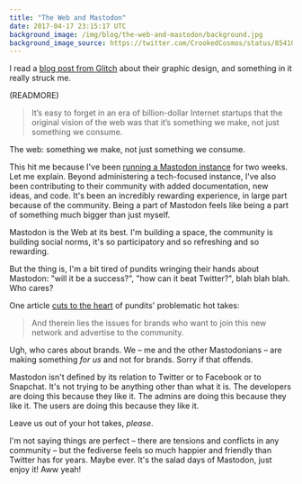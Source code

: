 ```yaml
---
title: "The Web and Mastodon"
date: 2017-04-17 23:15:17 UTC
background_image: /img/blog/the-web-and-mastodon/background.jpg
background_image_source: https://twitter.com/CrookedCosmos/status/854104942742777856
---
```


I read a [blog post from Glitch](https://medium.com/glitch/the-web-was-supposed-to-be-a-thing-we-make-c023b6e7f56a) about their graphic design, and something in it really struck me.

(READMORE)

> It’s easy to forget in an era of billion-dollar Internet startups that the original vision of the web was that it’s something we make, not just something we consume.

The web: something we make, not just something we consume.

This hit me because I've been [running a Mastodon instance](https://ashfurrow.com/blog/mastodon/) for two weeks. Let me explain. Beyond administering a tech-focused instance, I've also been contributing to their community with added documentation, new ideas, and code. It's been an incredibly rewarding experience, in large part because of the community. Being a part of Mastodon feels like being a part of something much bigger than just myself.

Mastodon is the Web at its best. I'm building a space, the community is building social norms, it's so participatory and so refreshing and so rewarding. 

But the thing is, I'm a bit tired of pundits wringing their hands about Mastodon: "will it be a success?", "how can it beat Twitter?", blah blah blah. Who cares? 

One article [cuts to the heart](http://www.zdnet.com/article/is-mastodon-the-new-social-media-star-or-imploding-black-hole/) of pundits' problematic hot takes:

> And therein lies the issues for brands who want to join this new network and advertise to the community.

Ugh, who cares about brands. We – me and the other Mastodonians – are making something _for us_ and not for brands. Sorry if that offends.

Mastodon isn't defined by its relation to Twitter or to Facebook or to Snapchat. It's not trying to be anything other than what it is. The developers are doing this because they like it. The admins are doing this because they like it. The users are doing this because they like it.

Leave us out of your hot takes, _please_.

I'm not saying things are perfect – there are tensions and conflicts in any community – but the fediverse feels so much happier and friendly than Twitter has for years. Maybe ever. It's the salad days of Mastodon, just enjoy it! Aww yeah!

